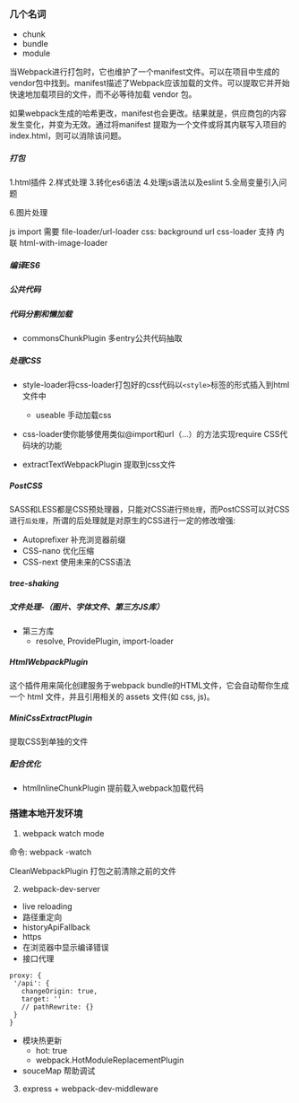 ### 几个名词
- chunk
- bundle
- module

当Webpack进行打包时，它也维护了一个manifest文件。可以在项目中生成的vendor包中找到。manifest描述了Webpack应该加载的文件。可以提取它并开始快速地加载项目的文件，而不必等待加载 vendor 包。

如果webpack生成的哈希更改，manifest也会更改。结果就是，供应商包的内容发生变化，并变为无效。通过将manifest 提取为一个文件或将其内联写入项目的index.html，则可以消除该问题。


##### 打包

1.html插件
2.样式处理
3.转化es6语法
4.处理js语法以及eslint
5.全局变量引入问题

6.图片处理

  js import 需要 file-loader/url-loader
  css: background url css-loader 支持 
  内联 html-with-image-loader
 

##### 编译ES6
##### 公共代码
##### 代码分割和懒加载
  - commonsChunkPlugin 多entry公共代码抽取
  
##### 处理CSS
  - style-loader将css-loader打包好的css代码以`<style>`标签的形式插入到html文件中
    - useable 手动加载css

  - css-loader使你能够使用类似@import和url（…）的方法实现require CSS代码块的功能
  - extractTextWebpackPlugin 提取到css文件
##### PostCSS
SASS和LESS都是CSS预处理器，只能对CSS进行`预处理`，而PostCSS可以对CSS进行`后处理`，所谓的后处理就是对原生的CSS进行一定的修改增强:
  - Autoprefixer 补充浏览器前缀
  - CSS-nano 优化压缩
  - CSS-next 使用未来的CSS语法
  
##### tree-shaking
##### 文件处理-（图片、字体文件、第三方JS库）
 - 第三方库
   - resolve, ProvidePlugin, import-loader
   
##### HtmlWebpackPlugin
这个插件用来简化创建服务于webpack bundle的HTML文件，它会自动帮你生成一个 html 文件，并且引用相关的 assets 文件(如 css, js)。

##### MiniCssExtractPlugin
提取CSS到单独的文件

##### 配合优化
- htmlInlineChunkPlugin 提前载入webpack加载代码

### 搭建本地开发环境
1. webpack watch mode

命令: webpack -watch

CleanWebpackPlugin 打包之前清除之前的文件

2. webpack-dev-server

- live reloading
- 路径重定向
- historyApiFallback
- https
- 在浏览器中显示编译错误
- 接口代理
 ```
proxy: {
  '/api': {
    changeOrigin: true,
    target: ''
    // pathRewrite: {}
  }      
}
 ```

- 模块热更新
  - hot: true
  - webpack.HotModuleReplacementPlugin
- souceMap 帮助调试

3. express + webpack-dev-middleware